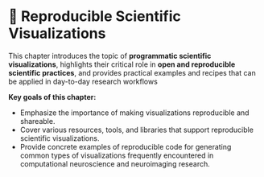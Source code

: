 # 📙 Reproducible Scientific Visualizations

This chapter introduces the topic of **programmatic scientific visualizations**, highlights their critical role in **open and reproducible scientific practices**, and provides practical examples and recipes that can be applied in day-to-day research workflows

**Key goals of this chapter:**

- Emphasize the importance of making visualizations reproducible and shareable.
- Cover various resources, tools, and libraries that support reproducible scientific visualizations.
- Provide concrete examples of reproducible code for generating common types of visualizations frequently encountered in computational neuroscience and neuroimaging research.
